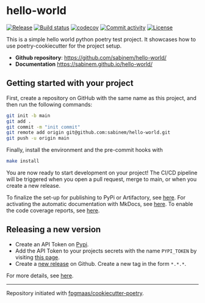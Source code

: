 # hello-world

[![Release](https://img.shields.io/github/v/release/sabinem/hello-world)](https://img.shields.io/github/v/release/sabinem/hello-world)
[![Build status](https://img.shields.io/github/actions/workflow/status/sabinem/hello-world/main.yml?branch=main)](https://github.com/sabinem/hello-world/actions/workflows/main.yml?query=branch%3Amain)
[![codecov](https://codecov.io/gh/sabinem/hello-world/branch/main/graph/badge.svg)](https://codecov.io/gh/sabinem/hello-world)
[![Commit activity](https://img.shields.io/github/commit-activity/m/sabinem/hello-world)](https://img.shields.io/github/commit-activity/m/sabinem/hello-world)
[![License](https://img.shields.io/github/license/sabinem/hello-world)](https://img.shields.io/github/license/sabinem/hello-world)

This is a simple hello world python poetry test project. It showcases how to use poetry-cookiecutter for the project setup.

- **Github repository**: <https://github.com/sabinem/hello-world/>
- **Documentation** <https://sabinem.github.io/hello-world/>

## Getting started with your project

First, create a repository on GitHub with the same name as this project, and then run the following commands:

``` bash
git init -b main
git add .
git commit -m "init commit"
git remote add origin git@github.com:sabinem/hello-world.git
git push -u origin main
```

Finally, install the environment and the pre-commit hooks with 

```bash
make install
```

You are now ready to start development on your project! The CI/CD
pipeline will be triggered when you open a pull request, merge to main,
or when you create a new release.

To finalize the set-up for publishing to PyPi or Artifactory, see
[here](https://fpgmaas.github.io/cookiecutter-poetry/features/publishing/#set-up-for-pypi).
For activating the automatic documentation with MkDocs, see
[here](https://fpgmaas.github.io/cookiecutter-poetry/features/mkdocs/#enabling-the-documentation-on-github).
To enable the code coverage reports, see [here](https://fpgmaas.github.io/cookiecutter-poetry/features/codecov/).

## Releasing a new version

- Create an API Token on [Pypi](https://pypi.org/).
- Add the API Token to your projects secrets with the name `PYPI_TOKEN` by visiting 
[this page](https://github.com/sabinem/hello-world/settings/secrets/actions/new).
- Create a [new release](https://github.com/sabinem/hello-world/releases/new) on Github. 
Create a new tag in the form ``*.*.*``.

For more details, see [here](https://fpgmaas.github.io/cookiecutter-poetry/features/cicd/#how-to-trigger-a-release).

---

Repository initiated with [fpgmaas/cookiecutter-poetry](https://github.com/fpgmaas/cookiecutter-poetry).